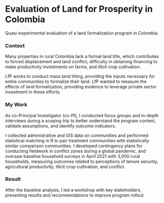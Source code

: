 # Evaluation of Land for Prosperity in Colombia
Quasi-experimental evaluation of a land formalization program in Colombia.

### Context
Many properties in rural Colombia lack a formal land title, which contributes to forced displacement and land conflict, difficulty in obtaining financing to make productivity investments on farms, and illicit crop cultivation. 

LfP works to conduct mass land titling, providing the inputs necessary for entire communities to formalize their land. LfP wanted to measure the effects of land formalization, providing evidence to leverage private sector investment in these efforts.

### My Work
As co-Principal Investigator (co-PI), I conducted focus groups and in-depth interviews during a scoping trip to better understand the program context, validate assumptions, and identify outcome indicators.

I collected administrative and GIS data on communities and performed statistical matching in R to pair treatment communities with statistically similar comparison communities. I developed contingency plans for conducting fieldwork in conflict zones during a global pandemic, and oversaw baseline household surveys in April 2021 with 3,000 rural households, measuring outcomes related to perceptions of tenure security, agricultural productivity, illicit crop cultivation, and conflict. 

### Result
After the baseline analysis, I led a workshop with key stakeholders, presenting results and recommendations to improve program rollout.
